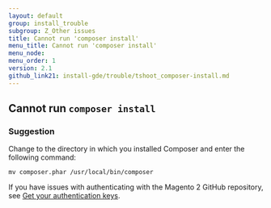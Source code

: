 ```yaml
---
layout: default
group: install_trouble
subgroup: Z_Other issues
title: Cannot run 'composer install'
menu_title: Cannot run 'composer install'
menu_node: 
menu_order: 1
version: 2.1
github_link21: install-gde/trouble/tshoot_composer-install.md
---
```



<h2 id="install-trouble-composer-install">Cannot run <code>composer install</code></h2>

### Suggestion

Change to the directory in which you installed Composer and enter the following command:

`mv composer.phar /usr/local/bin/composer`

If you have issues with authenticating with the Magento 2 GitHub repository, see <a href="{{ site.gdeurl21 }}install-gde/prereq/connect-auth.html">Get your authentication keys</a>.

